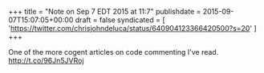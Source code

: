 +++
title = "Note on Sep 7 EDT 2015 at 11:7"
publishdate = 2015-09-07T15:07:05+00:00
draft = false
syndicated = [ 'https://twitter.com/chrisjohndeluca/status/640904123366420500?s=20' ]
+++

One of the more cogent articles on code commenting I've read.  http://t.co/96Jn5JVRoj
